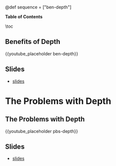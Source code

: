 @def sequence = ["ben-depth"]


**Table of Contents**

\toc


## Benefits of Depth

{{youtube_placeholder ben-depth}}

## Slides

- [slides](https://abursuc.github.io/slides/polytechnique/14-01-deeper.html#1)


# The Problems with Depth



## The Problems with Depth

{{youtube_placeholder pbs-depth}}

## Slides

- [slides](https://abursuc.github.io/slides/polytechnique/14-02-problems.html#1)
